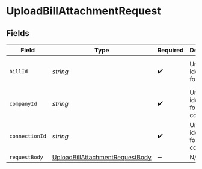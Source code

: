# UploadBillAttachmentRequest


## Fields

| Field                                                                                         | Type                                                                                          | Required                                                                                      | Description                                                                                   | Example                                                                                       |
| --------------------------------------------------------------------------------------------- | --------------------------------------------------------------------------------------------- | --------------------------------------------------------------------------------------------- | --------------------------------------------------------------------------------------------- | --------------------------------------------------------------------------------------------- |
| `billId`                                                                                      | *string*                                                                                      | :heavy_check_mark:                                                                            | Unique identifier for a bill.                                                                 | 13d946f0-c5d5-42bc-b092-97ece17923ab                                                          |
| `companyId`                                                                                   | *string*                                                                                      | :heavy_check_mark:                                                                            | Unique identifier for a company.                                                              | 8a210b68-6988-11ed-a1eb-0242ac120002                                                          |
| `connectionId`                                                                                | *string*                                                                                      | :heavy_check_mark:                                                                            | Unique identifier for a connection.                                                           | 2e9d2c44-f675-40ba-8049-353bfcb5e171                                                          |
| `requestBody`                                                                                 | [UploadBillAttachmentRequestBody](../../models/operations/uploadbillattachmentrequestbody.md) | :heavy_minus_sign:                                                                            | N/A                                                                                           |                                                                                               |